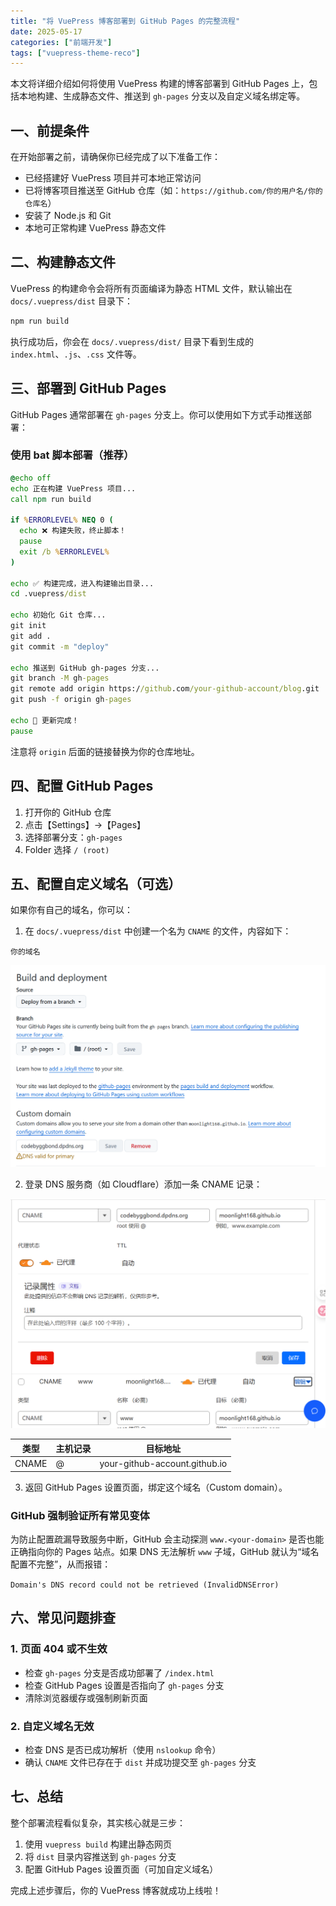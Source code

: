 ```yaml
---
title: "将 VuePress 博客部署到 GitHub Pages 的完整流程"
date: 2025-05-17
categories: ["前端开发"]
tags: ["vuepress-theme-reco"]
---
```


本文将详细介绍如何将使用 VuePress 构建的博客部署到 GitHub Pages 上，包括本地构建、生成静态文件、推送到 `gh-pages` 分支以及自定义域名绑定等。

## 一、前提条件

在开始部署之前，请确保你已经完成了以下准备工作：

- 已经搭建好 VuePress 项目并可本地正常访问
- 已将博客项目推送至 GitHub 仓库（如：`https://github.com/你的用户名/你的仓库名`）
- 安装了 Node.js 和 Git
- 本地可正常构建 VuePress 静态文件

## 二、构建静态文件

VuePress 的构建命令会将所有页面编译为静态 HTML 文件，默认输出在 `docs/.vuepress/dist` 目录下：

```bash
npm run build
````

执行成功后，你会在 `docs/.vuepress/dist/` 目录下看到生成的 `index.html`、`.js`、`.css` 文件等。

## 三、部署到 GitHub Pages

GitHub Pages 通常部署在 `gh-pages` 分支上。你可以使用如下方式手动推送部署：

### 使用 bat 脚本部署（推荐）

```bat
@echo off
echo 正在构建 VuePress 项目...
call npm run build

if %ERRORLEVEL% NEQ 0 (
  echo ❌ 构建失败，终止脚本！
  pause
  exit /b %ERRORLEVEL%
)

echo ✅ 构建完成，进入构建输出目录...
cd .vuepress/dist

echo 初始化 Git 仓库...
git init
git add .
git commit -m "deploy"

echo 推送到 GitHub gh-pages 分支...
git branch -M gh-pages
git remote add origin https://github.com/your-github-account/blog.git
git push -f origin gh-pages

echo 🎉 更新完成！
pause

```

注意将 `origin` 后面的链接替换为你的仓库地址。

## 四、配置 GitHub Pages

1. 打开你的 GitHub 仓库
2. 点击【Settings】→【Pages】
3. 选择部署分支：`gh-pages`
4. Folder 选择 `/ (root)`

## 五、配置自定义域名（可选）

如果你有自己的域名，你可以：

1. 在 `docs/.vuepress/dist` 中创建一个名为 `CNAME` 的文件，内容如下：

```
你的域名
```

![img.png](imges/img.png)

2. 登录 DNS 服务商（如 Cloudflare）添加一条 CNAME 记录：

![img_1.png](imges/img_1.png)

| 类型    | 主机记录 | 目标地址                   |
| ----- |------|------------------------|
| CNAME | @    | your-github-account.github.io |

3. 返回 GitHub Pages 设置页面，绑定这个域名（Custom domain）。

### GitHub 强制验证所有常见变体

为防止配置疏漏导致服务中断，GitHub 会主动探测 `www.<your-domain>` 是否也能正确指向你的 Pages 站点。如果 DNS 无法解析 `www` 子域，GitHub 就认为“域名配置不完整”，从而报错：

`Domain's DNS record could not be retrieved (InvalidDNSError)`

## 六、常见问题排查

### 1. 页面 404 或不生效

* 检查 `gh-pages` 分支是否成功部署了 `/index.html`
* 检查 GitHub Pages 设置是否指向了 `gh-pages` 分支
* 清除浏览器缓存或强制刷新页面

### 2. 自定义域名无效

* 检查 DNS 是否已成功解析（使用 `nslookup` 命令）
* 确认 `CNAME` 文件已存在于 `dist` 并成功提交至 `gh-pages` 分支

## 七、总结

整个部署流程看似复杂，其实核心就是三步：

1. 使用 `vuepress build` 构建出静态网页
2. 将 `dist` 目录内容推送到 `gh-pages` 分支
3. 配置 GitHub Pages 设置页面（可加自定义域名）

完成上述步骤后，你的 VuePress 博客就成功上线啦！

